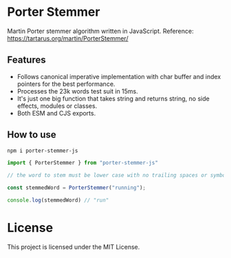 # Porter Stemmer

Martin Porter stemmer algorithm written in JavaScript.
Reference: https://tartarus.org/martin/PorterStemmer/

## Features

- Follows canonical imperative implementation with char buffer and index pointers for 
  the best performance.
- Processes the 23k words test suit in 15ms.
- It's just one big function that takes string and returns string, no side effects, modules or classes.
- Both ESM and CJS exports.

## How to use

```sh
npm i porter-stemmer-js
```

```javascript
import { PorterStemmer } from "porter-stemmer-js"

// the word to stem must be lower case with no trailing spaces or symbols

const stemmedWord = PorterStemmer("running");

console.log(stemmedWord) // "run"
```
# License

This project is licensed under the MIT License.

